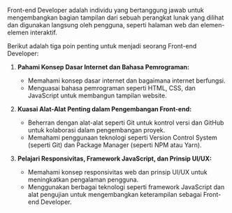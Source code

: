 Front-end Developer adalah individu yang bertanggung jawab untuk mengembangkan bagian tampilan dari sebuah perangkat lunak yang dilihat dan digunakan langsung oleh pengguna, seperti halaman web dan elemen-elemen interaktif. 

Berikut adalah tiga poin penting untuk menjadi seorang Front-end Developer:

1. **Pahami Konsep Dasar Internet dan Bahasa Pemrograman:**
   - Memahami konsep dasar internet dan bagaimana internet berfungsi.
   - Menguasai bahasa pemrograman seperti HTML, CSS, dan JavaScript untuk membangun tampilan website.

2. **Kuasai Alat-Alat Penting dalam Pengembangan Front-end:**
   - Beherran dengan alat-alat seperti Git untuk kontrol versi dan GitHub untuk kolaborasi dalam pengembangan proyek.
   - Memahami penggunaan teknologi seperti Version Control System (seperti Git) dan Package Manager (seperti NPM atau Yarn).

3. **Pelajari Responsivitas, Framework JavaScript, dan Prinsip UI/UX:**
   - Memahami konsep responsivitas web dan prinsip UI/UX untuk meningkatkan pengalaman pengguna.
   - Menggunakan berbagai teknologi seperti framework JavaScript dan alat pengujian untuk mengembangkan keterampilan sebagai Front-end Developer.

